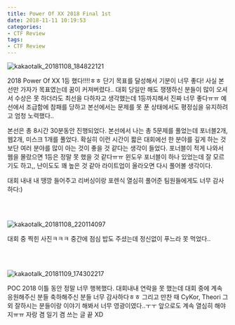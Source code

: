 ```yaml
---
title: Power Of XX 2018 Final 1st
date: 2018-11-11 10:19:53
categories:
- CTF Review
tags:
- CTF Review
---
```



![kakaotalk_20181108_184822121](https://user-images.githubusercontent.com/36659181/48307915-9c9c1880-e59a-11e8-88ee-52a7cee2a64c.jpg)

2018 Power Of XX 1등 했다!!!!ㅎㅎ 단기 목표를 달성해서 기분이 너무 좋다! 사실 본선만 가자가 목표였는데 꿈이 커져버렸다.. 대회 당일만 해도 쟁쟁하신 분들이 많이 오셔서 수상은 못 하더라도 최선을 다하자고 생각했는데 1등까지해서 진짜 너무 좋다ㅠㅠ 예선에서 조급함에 참패를 당하고 본선에서는 문제를 못 푼 상태에서도 평정심을 유지하려고 엄청 노력했다..

본선은 총 8시간 30분동안 진행되었다. 본선에서 나는 총 5문제를 풀었는데 포너블2개, 웹2개, 미스크 1개를 풀었다. 확실히 이런 시간이 짧은 대회에선 한 분야를 깊게 하는 것 보단 여러 분야를 많이 아는 것이 좋을 것 같다는 생각이 들었다. 포너블이 적게 나와서 웹을 몰랐으면 1등은 정말 못 했을 것 같다ㅠㅠ 윈도우 포너블이 하나 있었는데 잘 모르기도 하고,, 난이도도 꽤 높은 것 같아 라이트업이 올라오면 다시 풀어볼 생각이다.

대회 내내 내 땡깡 들어주고 리버싱이랑 포렌식 열심히 풀어준 팀원들에게도 너무 감사하다:)

</br></br>

![kakaotalk_20181108_220114097](https://user-images.githubusercontent.com/36659181/48307912-8d1ccf80-e59a-11e8-98bb-4591ab70513c.jpg)

대회 중 찍힌 사진ㅋㅋㅋ 중간에 점심 밥도 주셨는데 정신없이 푸느라 못 먹었다.. 

</br></br>

![kakaotalk_20181109_174302217](https://user-images.githubusercontent.com/36659181/48307972-2bf5fb80-e59c-11e8-8b85-17c1731e26ee.jpg)

POC 2018 이틀 동안 정말 너무 행복했다. 대회내내 연락을 못 했는데 대회 중에 계속 응원해주신 분들 축하해주신 분들 너무 감사하다ㅎㅎ 그리고 만찬 때 CyKor, Theori 그 외 잘하시는 분들이랑 이야기 해봐서 너무 영광이였다..ㅜㅜ 앞으로도 계속 열심히 해야지ㅠㅠ 자랑 겸 일기 겸 쓰는 글 끝 XD

